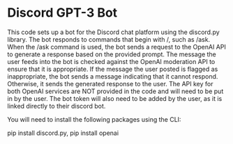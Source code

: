 # Discord GPT-3 Bot

This code sets up a bot for the Discord chat platform using the discord.py library. The bot responds to commands that begin with /, such as /ask. When the /ask command is used, the bot sends a request to the OpenAI API to generate a response based on the provided prompt. The message the user feeds into the bot is checked against the OpenAI moderation API to ensure that it is appropriate. If the message the user posted is flagged as inappropriate, the bot sends a message indicating that it cannot respond. Otherwise, it sends the generated response to the user. The API key for both OpenAI services are NOT provided in the code and will need to be put in by the user. The bot token will also need to be added by the user, as it is linked directly to their discord bot.

You will need to install the following packages using the CLI:

pip install discord.py, 
pip install openai

